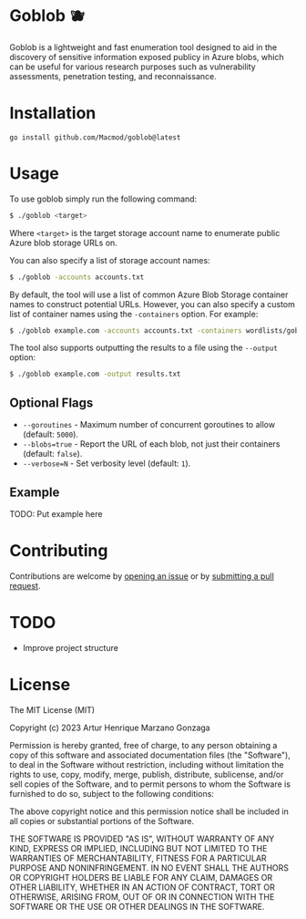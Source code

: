 # Goblob 🫐

Goblob is a lightweight and fast enumeration tool designed to aid in the discovery of sensitive information exposed publicy in Azure blobs, which can be useful for various research purposes such as vulnerability assessments, penetration testing, and reconnaissance.

# Installation
`go install github.com/Macmod/goblob@latest`

# Usage

To use goblob simply run the following command:

```bash
$ ./goblob <target>
```

Where `<target>` is the target storage account name to enumerate public Azure blob storage URLs on.

You can also specify a list of storage account names:
```bash
$ ./goblob -accounts accounts.txt
```

By default, the tool will use a list of common Azure Blob Storage container names to construct potential URLs. However, you can also specify a custom list of container names using the `-containers` option. For example:

```bash
$ ./goblob example.com -accounts accounts.txt -containers wordlists/goblob-folder-names.txt
```

The tool also supports outputting the results to a file using the `--output` option:
```bash
$ ./goblob example.com -output results.txt
```

## Optional Flags
- `--goroutines` - Maximum number of concurrent goroutines to allow (default: `5000`).
- `--blobs=true` - Report the URL of each blob, not just their containers (default: `false`).
- `--verbose=N` - Set verbosity level (default: `1`).

## Example

TODO: Put example here

# Contributing
Contributions are welcome by [opening an issue](https://github.com/Macmod/goblob/issues/new) or by [submitting a pull request](https://github.com/Macmod/goblob/pulls).

# TODO
* Improve project structure

# License
The MIT License (MIT)

Copyright (c) 2023 Artur Henrique Marzano Gonzaga

Permission is hereby granted, free of charge, to any person
obtaining a copy of this software and associated documentation
files (the "Software"), to deal in the Software without
restriction, including without limitation the rights to use,
copy, modify, merge, publish, distribute, sublicense, and/or sell
copies of the Software, and to permit persons to whom the
Software is furnished to do so, subject to the following
conditions:

The above copyright notice and this permission notice shall be
included in all copies or substantial portions of the Software.

THE SOFTWARE IS PROVIDED "AS IS", WITHOUT WARRANTY OF ANY KIND,
EXPRESS OR IMPLIED, INCLUDING BUT NOT LIMITED TO THE WARRANTIES
OF MERCHANTABILITY, FITNESS FOR A PARTICULAR PURPOSE AND
NONINFRINGEMENT. IN NO EVENT SHALL THE AUTHORS OR COPYRIGHT
HOLDERS BE LIABLE FOR ANY CLAIM, DAMAGES OR OTHER LIABILITY,
WHETHER IN AN ACTION OF CONTRACT, TORT OR OTHERWISE, ARISING
FROM, OUT OF OR IN CONNECTION WITH THE SOFTWARE OR THE USE OR
OTHER DEALINGS IN THE SOFTWARE.


